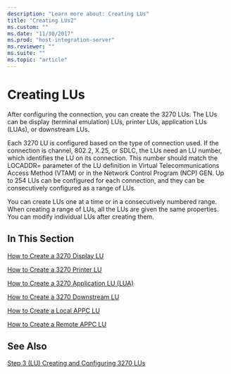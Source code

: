 ```yaml
---
description: "Learn more about: Creating LUs"
title: "Creating LUs2"
ms.custom: ""
ms.date: "11/30/2017"
ms.prod: "host-integration-server"
ms.reviewer: ""
ms.suite: ""
ms.topic: "article"
---
```

# Creating LUs
After configuring the connection, you can create the 3270 LUs. The LUs can be display (terminal emulation) LUs, printer LUs, application LUs (LUAs), or downstream LUs.  
  
 Each 3270 LU is configured based on the type of connection used. If the connection is channel, 802.2, X.25, or SDLC, the LUs need an LU number, which identifies the LU on its connection. This number should match the LOCADDR= parameter of the LU definition in Virtual Telecommunications Access Method (VTAM) or in the Network Control Program (NCP) GEN. Up to 254 LUs can be configured for each connection, and they can be consecutively configured as a range of LUs.  
  
 You can create LUs one at a time or in a consecutively numbered range. When creating a range of LUs, all the LUs are given the same properties. You can modify individual LUs after creating them.  
  
## In This Section  
 [How to Create a 3270 Display LU](../core/how-to-create-a-3270-display-lu1.md)  
  
 [How to Create a 3270 Printer LU](../core/how-to-create-a-3270-printer-lu1.md)  
  
 [How to Create a 3270 Application LU (LUA)](../core/how-to-create-a-3270-application-lu-lua-2.md)  
  
 [How to Create a 3270 Downstream LU](../core/how-to-create-a-3270-downstream-lu2.md)  
  
 [How to Create a Local APPC LU](../core/how-to-create-a-local-appc-lu1.md)  
  
 [How to Create a Remote APPC LU](../core/how-to-create-a-remote-appc-lu2.md)  
  
## See Also  
 [Step 3 (LU) Creating and Configuring 3270 LUs](../core/step-3-lu-creating-and-configuring-3270-lus1.md)
